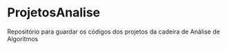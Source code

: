 # ProjetosAnalise
 Repositório para guardar os códigos dos projetos da cadeira de Análise de Algoritmos
